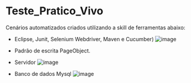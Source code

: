 # Teste_Pratico_Vivo

Cenários automatizados criados utilizando a skill de ferramentas abaixo:

 - Eclipse, Junit, Selenium Webdriver, Maven e Cucumber) 
 ![image](https://user-images.githubusercontent.com/74739220/227805948-f6b4fc71-c8de-4ccf-8cc4-5fa80c6442f8.png)

 - Padrão de escrita PageObject.
 - Servidor
 ![image](https://user-images.githubusercontent.com/74739220/227806281-39e0b31b-7ae4-4593-ae33-ac6414e24f35.png)

- Banco de dados Mysql
![image](https://user-images.githubusercontent.com/74739220/227806369-b368135f-0769-40e5-966b-d9a45d6a6a4c.png)
